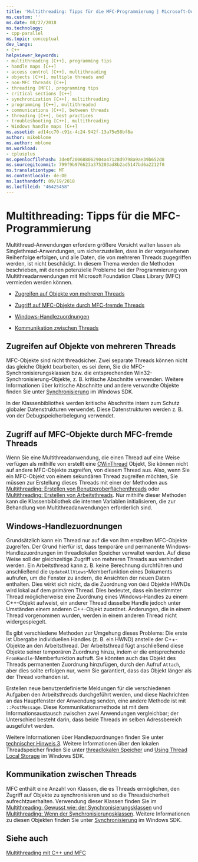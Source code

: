 ```yaml
---
title: 'Multithreading: Tipps für die MFC-Programmierung | Microsoft-Dokumentation'
ms.custom: ''
ms.date: 08/27/2018
ms.technology:
- cpp-parallel
ms.topic: conceptual
dev_langs:
- C++
helpviewer_keywords:
- multithreading [C++], programming tips
- handle maps [C++]
- access control [C++], multithreading
- objects [C++], multiple threads and
- non-MFC threads [C++]
- threading [MFC], programming tips
- critical sections [C++]
- synchronization [C++], multithreading
- programming [C++], multithreaded
- communications [C++], between threads
- threading [C++], best practices
- troubleshooting [C++], multithreading
- Windows handle maps [C++]
ms.assetid: ad14cc70-c91c-4c24-942f-13a75e58bf8a
author: mikeblome
ms.author: mblome
ms.workload:
- cplusplus
ms.openlocfilehash: 3de0f200688062904a47128d9798a9ae39b652d8
ms.sourcegitcommit: 799f9b976623a375203ad8b2ad5147bd6a2212f0
ms.translationtype: MT
ms.contentlocale: de-DE
ms.lasthandoff: 09/19/2018
ms.locfileid: "46425458"
---
```

# <a name="multithreading-mfc-programming-tips"></a>Multithreading: Tipps für die MFC-Programmierung

Multithread-Anwendungen erfordern größere Vorsicht walten lassen als Singlethread-Anwendungen, um sicherzustellen, dass in der vorgesehenen Reihenfolge erfolgen, und alle Daten, die von mehreren Threads zugegriffen werden, ist nicht beschädigt. In diesem Thema werden die Methoden beschrieben, mit denen potenzielle Probleme bei der Programmierung von Multithreadanwendungen mit Microsoft Foundation Class Library (MFC) vermieden werden können.

- [Zugreifen auf Objekte von mehreren Threads](#_core_accessing_objects_from_multiple_threads)

- [Zugriff auf MFC-Objekte durch MFC-fremde Threads](#_core_accessing_mfc_objects_from_non.2d.mfc_threads)

- [Windows-Handlezuordnungen](#_core_windows_handle_maps)

- [Kommunikation zwischen Threads](#_core_communicating_between_threads)

##  <a name="_core_accessing_objects_from_multiple_threads"></a> Zugreifen auf Objekte von mehreren Threads

MFC-Objekte sind nicht threadsicher. Zwei separate Threads können nicht das gleiche Objekt bearbeiten, es sei denn, Sie die MFC-Synchronisierungsklassen bzw. die entsprechenden Win32-Synchronisierung-Objekte, z. B. kritische Abschnitte verwenden. Weitere Informationen über kritische Abschnitte und andere verwandte Objekte finden Sie unter [Synchronisierung](/windows/desktop/Sync/synchronization) im Windows SDK.

In der Klassenbibliothek werden kritische Abschnitte intern zum Schutz globaler Datenstrukturen verwendet. Diese Datenstrukturen werden z. B. von der Debugspeicherbelegung verwendet.

##  <a name="_core_accessing_mfc_objects_from_non.2d.mfc_threads"></a> Zugriff auf MFC-Objekte durch MFC-fremde Threads

Wenn Sie eine Multithreadanwendung, die einen Thread auf eine Weise verfügen als mithilfe von erstellt eine [CWinThread](../mfc/reference/cwinthread-class.md) Objekt, Sie können nicht auf andere MFC-Objekte zugreifen, von diesem Thread aus. Also, wenn Sie ein MFC-Objekt von einem sekundären Thread zugreifen möchten, Sie müssen zur Erstellung dieses Threads mit einer der Methoden aus [Multithreading: Erstellen von Benutzeroberflächenthreads](multithreading-creating-user-interface-threads.md) oder [Multithreading: Erstellen von Arbeitsthreads](multithreading-creating-worker-threads.md). Nur mithilfe dieser Methoden kann die Klassenbibliothek die internen Variablen initialisieren, die zur Behandlung von Multithreadanwendungen erforderlich sind.

##  <a name="_core_windows_handle_maps"></a> Windows-Handlezuordnungen

Grundsätzlich kann ein Thread nur auf die von ihm erstellten MFC-Objekte zugreifen. Der Grund hierfür ist, dass temporäre und permanente Windows-Handlezuordnungen im threadlokalen Speicher verwaltet werden. Auf diese Weise soll der gleichzeitige Zugriff von mehreren Threads aus verhindert werden. Ein Arbeitsthread kann z. B. keine Berechnung durchführen und anschließend die `UpdateAllViews`-Memberfunktion eines Dokuments aufrufen, um die Fenster zu ändern, die Ansichten der neuen Daten enthalten. Dies wirkt sich nicht, da die Zuordnung von `CWnd` Objekte HWNDs wird lokal auf dem primären Thread. Dies bedeutet, dass ein bestimmter Thread möglicherweise eine Zuordnung eines Windows-Handles zu einem C++-Objekt aufweist, ein anderer Thread dasselbe Handle jedoch unter Umständen einem anderen C++-Objekt zuordnet. Änderungen, die in einem Thread vorgenommen wurden, werden in einem anderen Thread nicht widergespiegelt.

Es gibt verschiedene Methoden zur Umgehung dieses Problems: Die erste ist Übergabe individuellen Handles (z. B. ein HWND) anstelle der C++-Objekte an den Arbeitsthread. Der Arbeitsthread fügt anschließend diese Objekte seiner temporären Zuordnung hinzu, indem er die entsprechende `FromHandle`-Memberfunktion aufruft. Sie könnten auch das Objekt des Threads permanenten Zuordnung hinzufügen, durch den Aufruf `Attach`, aber dies sollte erfolgen nur, wenn Sie garantiert, dass das Objekt länger als der Thread vorhanden ist.

Erstellen neue benutzerdefinierte Meldungen für die verschiedenen Aufgaben den Arbeitsthreads durchgeführt werden, und diese Nachrichten an das Hauptfenster der Anwendung senden, eine andere Methode ist mit `::PostMessage`. Diese Kommunikationsmethode ist mit dem Informationsaustausch zwischen zwei Anwendungen vergleichbar; der Unterschied besteht darin, dass beide Threads im selben Adressbereich ausgeführt werden.

Weitere Informationen über Handlezuordnungen finden Sie unter [technischer Hinweis 3](../mfc/tn003-mapping-of-windows-handles-to-objects.md). Weitere Informationen über den lokalen Threadspeicher finden Sie unter [threadlokalen Speicher](/windows/desktop/ProcThread/thread-local-storage) und [Using Thread Local Storage](/windows/desktop/ProcThread/using-thread-local-storage) im Windows SDK.

##  <a name="_core_communicating_between_threads"></a> Kommunikation zwischen Threads

MFC enthält eine Anzahl von Klassen, die es Threads ermöglichen, den Zugriff auf Objekte zu synchronisieren und so die Threadsicherheit aufrechtzuerhalten. Verwendung dieser Klassen finden Sie im [Multithreading: Gewusst wie: der Synchronisierungsklassen](multithreading-how-to-use-the-synchronization-classes.md) und [Multithreading: Wenn der Synchronisierungsklassen](multithreading-when-to-use-the-synchronization-classes.md). Weitere Informationen zu diesen Objekten finden Sie unter [Synchronisierung](/windows/desktop/Sync/synchronization) im Windows SDK.

## <a name="see-also"></a>Siehe auch

[Multithreading mit C++ und MFC](multithreading-with-cpp-and-mfc.md)